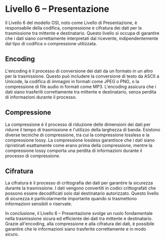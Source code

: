 # Livello 6 – Presentazione

Il Livello 6 del modello OSI, noto come Livello di Presentazione, è responsabile della codifica, compressione e cifratura dei dati per la trasmissione tra mittente e destinatario. Questo livello si occupa di garantire che i dati siano correttamente interpretati dal ricevente, indipendentemente dal tipo di codifica o compressione utilizzata.

## Encoding

L'encoding è il processo di conversione dei dati da un formato in un altro per la trasmissione. Questo può includere la conversione di testo da ASCII a Unicode, la codifica di immagini in formati come JPEG o PNG, o la compressione di file audio in formati come MP3. L'encoding assicura che i dati siano trasferiti correttamente tra mittente e destinatario, senza perdita di informazioni durante il processo.

## Compressione

La compressione è il processo di riduzione delle dimensioni dei dati per ridurre il tempo di trasmissione e l'utilizzo della larghezza di banda. Esistono diverse tecniche di compressione, tra cui la compressione lossless e la compressione lossy. La compressione lossless garantisce che i dati siano ripristinati esattamente come erano prima della compressione, mentre la compressione lossy comporta una perdita di informazioni durante il processo di compressione.

## Cifratura

La cifratura è il processo di crittografia dei dati per garantire la sicurezza durante la trasmissione. I dati vengono convertiti in codici crittografati che possono essere decodificati solo dal destinatario autorizzato. Questo livello di sicurezza è particolarmente importante quando si trasmettono informazioni sensibili o riservate.

In conclusione, il Livello 6 – Presentazione svolge un ruolo fondamentale nella trasmissione sicura ed efficiente dei dati tra mittente e destinatario. Grazie all'encoding, alla compressione e alla cifratura dei dati, è possibile garantire che le informazioni siano trasferite correttamente e in modo sicuro.